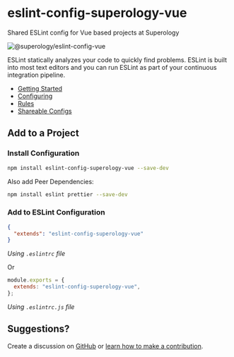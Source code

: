 # eslint-config-superology-vue

Shared ESLint config for Vue based projects at Superology

![@superology/eslint-config-vue](https://svgshare.com/i/dvq.svg "ESLint Vue config by Superology")

ESLint statically analyzes your code to quickly find problems. ESLint is built into most text editors and you can run ESLint as part of your continuous integration pipeline.

- [Getting Started](https://eslint.org/docs/user-guide/getting-started)
- [Configuring](https://eslint.org/docs/user-guide/configuring)
- [Rules](https://eslint.org/docs/rules/)
- [Shareable Configs](https://eslint.org/docs/developer-guide/shareable-configs)

## Add to a Project

### Install Configuration

```bash
npm install eslint-config-superology-vue --save-dev
```

Also add Peer Dependencies:

```bash
npm install eslint prettier --save-dev
```

### Add to ESLint Configuration

```json
{
  "extends": "eslint-config-superology-vue"
}
```

_Using `.eslintrc` file_

Or

```js
module.exports = {
  extends: "eslint-config-superology-vue",
};
```

_Using `.eslintrc.js` file_

## Suggestions?

Create a discussion on [GitHub](/discussions) or [learn how to make a contribution](https://github.com/firstcontributions/first-contributions).
